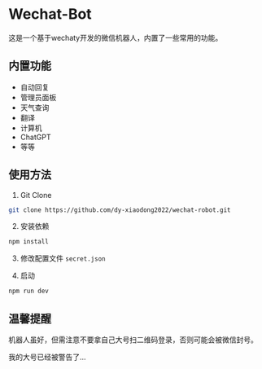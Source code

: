 # Wechat-Bot

这是一个基于wechaty开发的微信机器人，内置了一些常用的功能。

## 内置功能

- 自动回复
- 管理员面板
- 天气查询
- 翻译
- 计算机
- ChatGPT
- 等等

## 使用方法

1. Git Clone

```bash
git clone https://github.com/dy-xiaodong2022/wechat-robot.git
```

2. 安装依赖

```bash
npm install
```

3. 修改配置文件 `secret.json`

4. 启动

```bash
npm run dev
```

## 温馨提醒

机器人虽好，但需注意不要拿自己大号扫二维码登录，否则可能会被微信封号。

我的大号已经被警告了...
